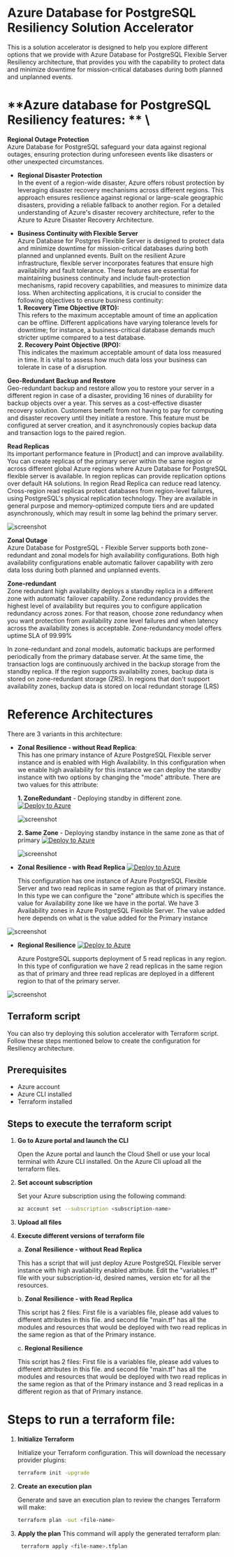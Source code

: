 # Azure Database for PostgreSQL Resiliency Solution Accelerator
This is a solution accelerator is designed to help you explore different options that we provide with Azure Database for PostgreSQL Flexible Server Resiliency architecture, that provides you with the capability to protect data and minimize downtime for mission-critical databases during both planned and unplanned events. 
# **Azure database for PostgreSQL Resiliency features: ** \
**Regional Outage Protection** \
Azure Database for PostgreSQL safeguard your data against regional outages, ensuring protection during unforeseen events like disasters or other unexpected circumstances.

- **Regional Disaster Protection** \
In the event of a region-wide disaster, Azure offers robust protection by leveraging disaster recovery mechanisms across different regions. This approach ensures resilience against regional or large-scale geographic disasters, providing a reliable fallback to another region. For a detailed understanding of Azure's disaster recovery architecture, refer to the Azure to Azure Disaster Recovery Architecture. 

- **Business Continuity with Flexible Server** \
Azure Database for Postgres Flexible Server is designed to protect data and minimize downtime for mission-critical databases during both planned and unplanned events. Built on the resilient Azure infrastructure, flexible server incorporates features that ensure high availability and fault tolerance. These features are essential for maintaining business continuity and include fault-protection mechanisms, rapid recovery capabilities, and measures to minimize data loss. 
When architecting applications, it is crucial to consider the following objectives to ensure business continuity:  
**1. Recovery Time Objective (RTO):** \
  This refers to the maximum acceptable amount of time an application can be offline. Different applications have varying tolerance levels for downtime; for instance, a business-critical database demands much stricter uptime compared to a test database.  
**2. Recovery Point Objective (RPO):** \
  This indicates the maximum acceptable amount of data loss measured in time. It is vital to assess how much data loss your business can tolerate in case of a disruption. 

**Geo-Redundant Backup and Restore** \
Geo-redundant backup and restore allow you to restore your server in a different region in case of a disaster, providing 16 nines of durability for backup objects over a year. This serves as a cost-effective disaster recovery solution. Customers benefit from not having to pay for computing and disaster recovery until they initiate a restore. This feature must be configured at server creation, and it asynchronously copies backup data and transaction logs to the paired region. 

**Read Replicas** \
Its important performance feature in [Product] and can improve availability. You can create replicas of the primary server within the same region or across different global Azure regions where Azure Database for PostgreSQL flexible server is available. In region replicas can provide replication options over default HA solutions. In region Read Replica can reduce read latency. Cross-region read replicas protect databases from region-level failures, using PostgreSQL's physical replication technology. They are available in general purpose and memory-optimized compute tiers and are updated asynchronously, which may result in some lag behind the primary server. 

![screenshot](readreplica.png)

**Zonal Outage**  \
Azure Database for PostgreSQL - Flexible Server supports both zone-redundant and zonal models for high availability configurations. Both high availability configurations enable automatic failover capability with zero data loss during both planned and unplanned events. 

**Zone-redundant** \
Zone redundant high availability deploys a standby replica in a different zone with automatic failover capability. Zone redundancy provides the highest level of availability but requires you to configure application redundancy across zones. For that reason, choose zone redundancy when you want protection from availability zone level failures and when latency across the availability zones is acceptable. Zone-redundancy model offers uptime SLA of 99.99% 

In zone-redundant and zonal models, automatic backups are performed periodically from the primary database server. At the same time, the transaction logs are continuously archived in the backup storage from the standby replica. If the region supports availability zones, backup data is stored on zone-redundant storage (ZRS). In regions that don't support availability zones, backup data is stored on local redundant storage (LRS) 

# Reference Architectures

There are 3 variants in this architecture:

- **Zonal Resilience - without Read Replica**: \
This has one primary instance of Azure PostgreSQL Flexible server instance and is enabled with High Availability. In this configuration when we enable high availability for this instance we can deploy the standby instance with two options by changing the "mode" attribute. There are two values for this attribute:
   
   **1. ZoneRedundant** \- Deploying standby in different zone. [![Deploy to Azure](https://aka.ms/deploytoazurebutton)](https://portal.azure.com/#create/Microsoft.Template/uri/https%3A%2F%2Fraw.githubusercontent.com%2FAzure-Samples%2FAzure-PostgreSQL-Resilience-Architecture%2Frefs%2Fheads%2Fdemotemplate%2Fsetup%2Fpostgresinfra%2Fzoneredundanttemplate.json) 
   
    ![screenshot](Azure-PostgreSQL-Reslience-Architecture-v1.1.png)
   
   **2. Same Zone** \- Deploying standby instance in the same zone as that of primary [![Deploy to Azure](https://aka.ms/deploytoazurebutton)](https://portal.azure.com/#create/Microsoft.Template/uri/https%3A%2F%2Fraw.githubusercontent.com%2FAzure-Samples%2FAzure-PostgreSQL-Resilience-Architecture%2Frefs%2Fheads%2Fdemotemplate%2Fsetup%2Fpostgresinfra%2Fsamezonetemplate.json)

     ![screenshot](samezone.png)

- **Zonal Resilience - with Read Replica**  [![Deploy to Azure](https://aka.ms/deploytoazurebutton)](https://portal.azure.com/#create/Microsoft.Template/uri/https%3A%2F%2Fraw.githubusercontent.com%2FAzure-Samples%2FAzure-PostgreSQL-Resilience-Architecture%2Frefs%2Fheads%2Fdemotemplate%2Fsetup%2Fpostgresinfra%2Freadreplica.json)
   
    This configuration has one instance of Azure PostgreSQL Flexible Server and two read replicas in same region as that of primary instance. In this type we can configure the "zone" attribute which is specifies the value 
    for Availability zone like we have in the portal. We have 3 Availability zones in Azure PostgreSQL Flexible Server. The value added here depends on what is the value added for the Primary instance
   
![screenshot](Flex_ZR-HA_InRegion.png)

- **Regional Resilience** [![Deploy to Azure](https://aka.ms/deploytoazurebutton)](https://portal.azure.com/#create/Microsoft.Template/uri/https%3A%2F%2Fraw.githubusercontent.com%2FAzure-Samples%2FAzure-PostgreSQL-Resilience-Architecture%2Frefs%2Fheads%2Fdemotemplate%2Fsetup%2Fpostgresinfra%2Fcrossregionreplica.json)

   Azure PostgreSQL supports deployment of 5 read replicas in any region. In this type of configuration we have 2 read replicas in the same region as that of primary and three read replicas are deployed in a different 
   region to that of the primary server. 

![screenshot](Flex_ZR-HA_CrossRegion.png)

## Terraform script

You can also try deploying this solution accelerator with Terraform script. Follow these steps mentioned below to create the configuration for Resiliency architecture.

## Prerequisites

- Azure account
- Azure CLI installed
- Terraform installed

## Steps to execute the terraform script

1. **Go to Azure portal and launch the CLI**

   Open the Azure portal and launch the Cloud Shell or use your local terminal with Azure CLI installed. On the Azure Cli upload all the terraform files.

2. **Set account subscription**

   Set your Azure subscription using the following command:
   ```sh
   az account set --subscription <subscription-name>
   ```
3.  **Upload all files**

4. **Execute different versions of terraform file**

   a. **Zonal Resilience - without Read Replica**

      This has a script that will just deploy Azure PostgreSQL Flexible server instance with high avaliability enabled attribute. Edit the "variables.tf" file with your subscription-id, desired names, version etc for all the resources.

   b. **Zonal Resilience - with Read Replica**
      
      This script has 2 files: First file is a variables file, please add values to different attributes in this file.  and second file "main.tf" has all the modules and resources that would be deployed with two read replicas in the same region as that of the Primary instance.
   
   c. **Regional Resilience**

      This script has 2 files: First file is a variables file, please add values to different attributes in this file.  and second file "main.tf" has all the modules and resources that would be deployed with two read replicas in the same region as that of the Primary instance and 3 read replicas in a different region as that of Primary instance.

# Steps to run a terraform file:     

1. **Initialize Terraform**

   Initialize your Terraform configuration. This will download the necessary provider plugins:
   ```sh
   terraform init -upgrade
   ```
2. **Create an execution plan**

    Generate and save an execution plan to review the changes Terraform will make:
    ```sh
   terraform plan -out <file-name>
   ```
3. **Apply the plan**
   This command will apply the generated terraform plan:
   ```sh
    terraform apply <file-name>.tfplan
